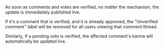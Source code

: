 As soon as comments and votes are verified, no matter the mechanism, the update is immediately published live.

If it's a comment that is verified, and it is already approved, the "Unverified comment" label will be removed for all
users viewing that comment thread.

Similarly, if a pending vote is verified, the affected comment's karma will automatically be updated live.
